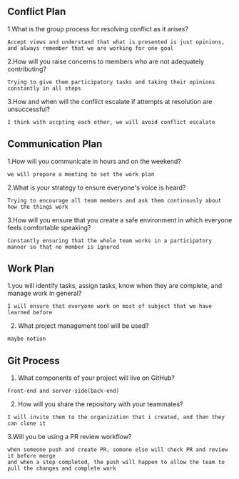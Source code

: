 ## Conflict Plan

1.What is the group process for resolving conflict as it arises?
```
Accept views and understand that what is presented is just opinions, and always remember that we are working for one goal
```
2.How will you raise concerns to members who are not adequately contributing?
```
Trying to give them participatory tasks and taking their opinions constantly in all steps
```

3.How and when will the conflict escalate if attempts at resolution are unsuccessful?
```
I think with accpting each other, we will avoid conflict escalate
```


## Communication Plan
1.How will you communicate in hours and on the weekend?
```
we will prepare a meeting to set the work plan 
```
2.What is your strategy to ensure everyone's voice is heard?
```
Trying to encourage all team members and ask them continously about how the things work
```
3.How will you ensure that you create a safe environment in which everyone feels comfortable speaking?
```
Constantly ensuring that the whole team works in a participatory manner so that no member is ignored
```

## Work Plan
1.you will identify tasks, assign tasks, know when they are complete, and manage work in general?
```
I will ensure that everyone work on most of subject that we have learned before 
```
2. What project management tool will be used?
```
maybe notion
```
## Git Process
1. What components of your project will live on GitHub?
```
Front-end and server-side(back-end) 
```
2. How will you share the repository with your teammates?
```
I will invite them to the organization that i created, and then they can clone it 
```
3.Will you be using a PR review workflow? 
```
when someone push and create PR, somone else will check PR and review it before merge 
and when a step completed, the push will happen to allow the team to pull the changes and complete work 
```


